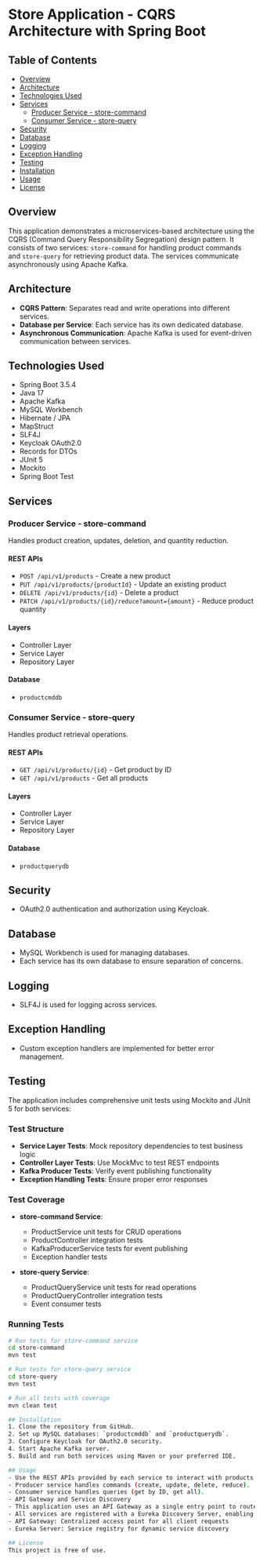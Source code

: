 # Store Application - CQRS Architecture with Spring Boot

## Table of Contents
- [Overview](#overview)
- [Architecture](#architecture)
- [Technologies Used](#technologies-used)
- [Services](#services)
  - [Producer Service - store-command](#producer-service---store-command)
  - [Consumer Service - store-query](#consumer-service---store-query)
- [Security](#security)
- [Database](#database)
- [Logging](#logging)
- [Exception Handling](#exception-handling)
- [Testing](#testing)
- [Installation](#installation)
- [Usage](#usage)
- [License](#license)

## Overview
This application demonstrates a microservices-based architecture using the CQRS (Command Query Responsibility Segregation) design pattern. It consists of two services: `store-command` for handling product commands and `store-query` for retrieving product data. The services communicate asynchronously using Apache Kafka.

## Architecture
- **CQRS Pattern**: Separates read and write operations into different services.
- **Database per Service**: Each service has its own dedicated database.
- **Asynchronous Communication**: Apache Kafka is used for event-driven communication between services.

## Technologies Used
- Spring Boot 3.5.4
- Java 17
- Apache Kafka
- MySQL Workbench
- Hibernate / JPA
- MapStruct
- SLF4J
- Keycloak OAuth2.0
- Records for DTOs
- JUnit 5
- Mockito
- Spring Boot Test

## Services

### Producer Service - store-command
Handles product creation, updates, deletion, and quantity reduction.

#### REST APIs
- `POST /api/v1/products` - Create a new product
- `PUT /api/v1/products/{productId}` - Update an existing product
- `DELETE /api/v1/products/{id}` - Delete a product
- `PATCH /api/v1/products/{id}/reduce?amount={amount}` - Reduce product quantity

#### Layers
- Controller Layer
- Service Layer
- Repository Layer

#### Database
- `productcmddb`

### Consumer Service - store-query
Handles product retrieval operations.

#### REST APIs
- `GET /api/v1/products/{id}` - Get product by ID
- `GET /api/v1/products` - Get all products

#### Layers
- Controller Layer
- Service Layer
- Repository Layer

#### Database
- `productquerydb`

## Security
- OAuth2.0 authentication and authorization using Keycloak.

## Database
- MySQL Workbench is used for managing databases.
- Each service has its own database to ensure separation of concerns.

## Logging
- SLF4J is used for logging across services.

## Exception Handling
- Custom exception handlers are implemented for better error management.

## Testing
The application includes comprehensive unit tests using Mockito and JUnit 5 for both services:

### Test Structure
- **Service Layer Tests**: Mock repository dependencies to test business logic
- **Controller Layer Tests**: Use MockMvc to test REST endpoints
- **Kafka Producer Tests**: Verify event publishing functionality
- **Exception Handling Tests**: Ensure proper error responses

### Test Coverage
- **store-command Service**:
  - ProductService unit tests for CRUD operations
  - ProductController integration tests
  - KafkaProducerService tests for event publishing
  - Exception handler tests

- **store-query Service**:
  - ProductQueryService unit tests for read operations
  - ProductQueryController integration tests
  - Event consumer tests

### Running Tests
```bash
# Run tests for store-command service
cd store-command
mvn test

# Run tests for store-query service
cd store-query
mvn test

# Run all tests with coverage
mvn clean test

## Installation
1. Clone the repository from GitHub.
2. Set up MySQL databases: `productcmddb` and `productquerydb`.
3. Configure Keycloak for OAuth2.0 security.
4. Start Apache Kafka server.
5. Build and run both services using Maven or your preferred IDE.

## Usage
- Use the REST APIs provided by each service to interact with products.
- Producer service handles commands (create, update, delete, reduce).
- Consumer service handles queries (get by ID, get all).
- API Gateway and Service Discovery
- This application uses an API Gateway as a single entry point to route requests to the appropriate microservices. The gateway handles routing, load balancing, and security enforcement.
- All services are registered with a Eureka Discovery Server, enabling dynamic discovery and communication between services without hardcoded URLs.
- API Gateway: Centralized access point for all client requests
- Eureka Server: Service registry for dynamic service discovery

## License
This project is free of use.
